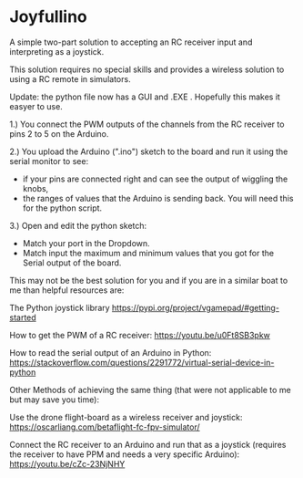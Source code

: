 # Joyfullino
A simple two-part solution to accepting an RC receiver input and interpreting as a joystick.

This solution requires no special skills and provides a wireless solution to using a RC remote in simulators.

Update: the python file now has a GUI and .EXE . Hopefully this makes it easyer to use.

1.) You connect the PWM outputs of the channels from the RC receiver to pins 2 to 5 on the Arduino.

2.) You upload the Arduino (".ino") sketch to the board and run it using the serial monitor to see:
  - if your pins are connected right and can see the output of wiggling the knobs,
  - the ranges of values that the Arduino is sending back. You will need this for the python script.

3.) Open and edit the python sketch:
  - Match your port in the Dropdown.
  - Match input the maximum and minimum values that you got for the Serial output of the board.






This may not be the best solution for you and if you are in a similar boat to me than helpful resources are:
  
  The Python joystick library
    https://pypi.org/project/vgamepad/#getting-started
  
  How to get the PWM of a RC receiver:
    https://youtu.be/u0Ft8SB3pkw
  
  How to read the serial output of an Arduino in Python:
    https://stackoverflow.com/questions/2291772/virtual-serial-device-in-python
    
  
  
  Other Methods of achieving the same thing (that were not applicable to me but may save you time):
    
   Use the drone flight-board as a wireless receiver and joystick:
    https://oscarliang.com/betaflight-fc-fpv-simulator/
      
   Connect the RC receiver to an Arduino and run that as a joystick (requires the receiver to have PPM and needs a very specific Arduino):
    https://youtu.be/cZc-23NjNHY
  
